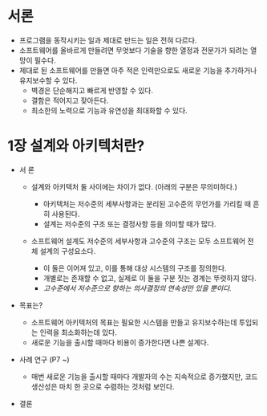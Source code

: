 # 서론
- 프로그램을 동작시키는 일과 제대로 만드는 일은 전혀 다르다.
- 소프트웨어를 올바르게 만들려면 무엇보다 기술을 향한 열정과 전문가가 되려는 열망이 필수다.
- 제대로 된 소프트웨어를 만들면 아주 적은 인력만으로도 새로운 기능을 추가하거나 유지보수할 수 있다.
  - 벽경은 단순해지고 빠르게 반영할 수 있다.
  - 결함은 적어지고 잦아든다.
  - 최소한의 노력으로 기능과 유연성을 최대화할 수 있다.

# 1장 설계와 아키텍처란?
- 서 론
  - 설계와 아키텍처 둘 사이에는 차이가 없다. (아래의 구분은 무의미하다.)
    - 아키텍처는 저수준의 세부사항과는 분리된 고수준의 무언가를 가리킬 때 흔히 사용된다.
    - 설계는 저수준의 구조 또는 결정사항 등을 의미할 때가 많다.

  - 소프트웨어 설계도 저수준의 세부사항과 고수준의 구조는 모두 소프트웨어 전체 설계의 구성요소다.
    - 이 둘은 이어져 있고, 이를 통해 대상 시스템의 구조를 정의한다.
    - 개별로는 존재할 수 없고, 실제로 이 둘을 구분 짓는 경계는 뚜렷하지 않다.
    - *고수준에서 저수준으로 향하는 의사결정의 연속성만 있을 뿐이다.*

- 목표는?
  - 소프트웨어 아키텍처의 목표는 필요한 시스템을 만들고 유지보수하는데 투입되는 인력을 최소화하는데 있다.
  - 새로운 기능을 출시할 때마다 비용이 증가한다면 나쁜 설계다.

- 사례 연구 (P7 ~)
  - 매번 새로운 기능을 출시할 때마다 개발자의 수는 지속적으로 증가했지만, 코드 생산성은 마치 한 곳으로 수렴하는 것처럼 보인다.
  
  
  
- 결론
